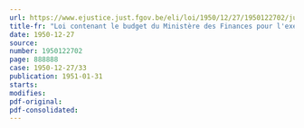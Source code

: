 ```yaml
---
url: https://www.ejustice.just.fgov.be/eli/loi/1950/12/27/1950122702/justel
title-fr: "Loi contenant le budget du Ministère des Finances pour l'exercice 1950"
date: 1950-12-27
source:
number: 1950122702
page: 888888
case: 1950-12-27/33
publication: 1951-01-31
starts:
modifies:
pdf-original:
pdf-consolidated:
---
```


